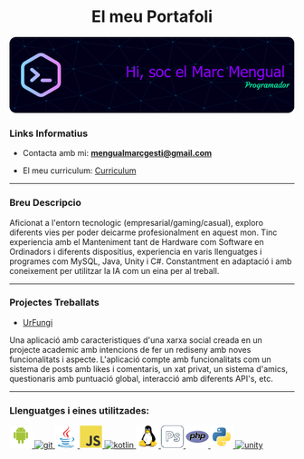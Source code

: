 <h1 align="center">El meu Portafoli</h1>
<img src="github-header-image.png">

<h3>Links Informatius</h3>

- Contacta amb mi: **mengualmarcgesti@gmail.com**

- El meu curriculum: [Curriculum](https://drive.google.com/file/d/111Nczc5e30WKnYYpaSxkHhRvqYKKU3Or/view?usp=drive_link)

<hr>

<h3>Breu Descripcio</h3>

Aficionat a l'entorn tecnologic (empresarial/gaming/casual), exploro diferents vies per poder deicarme profesionalment en aquest mon. Tinc experiencia amb el Manteniment tant de Hardware com Software en Ordinadors i diferents dispositius, experiencia en varis llenguatges i programes com MySQL, Java, Unity i C#. Constantment en adaptació i amb coneixement per utilitzar la IA com un eina per al treball.

<hr>

<h3>Projectes Treballats</h3>

- [UrFungi](https://github.com/Voldwyce/Urfungi)

Una aplicació amb caracteristiques d'una xarxa social creada en un projecte academic amb intencions de fer un rediseny amb noves funcionalitats i aspecte. L'aplicació compte amb funcionalitats com un sistema de posts amb likes i comentaris, un xat privat, un sistema d'amics, questionaris amb puntuació global, interacció amb diferents API's, etc.

<hr>

<h3 align="left">Llenguatges i eines utilitzades:</h3>
<p align="left"> <a href="https://developer.android.com" target="_blank" rel="noreferrer"> <img src="https://raw.githubusercontent.com/devicons/devicon/master/icons/android/android-original-wordmark.svg" alt="android" width="40" height="40"/> </a> <a href="https://git-scm.com/" target="_blank" rel="noreferrer"> <img src="https://www.vectorlogo.zone/logos/git-scm/git-scm-icon.svg" alt="git" width="40" height="40"/> </a> <a href="https://www.java.com" target="_blank" rel="noreferrer"> <img src="https://raw.githubusercontent.com/devicons/devicon/master/icons/java/java-original.svg" alt="java" width="40" height="40"/> </a> <a href="https://developer.mozilla.org/en-US/docs/Web/JavaScript" target="_blank" rel="noreferrer"> <img src="https://raw.githubusercontent.com/devicons/devicon/master/icons/javascript/javascript-original.svg" alt="javascript" width="40" height="40"/> </a> <a href="https://kotlinlang.org" target="_blank" rel="noreferrer"> <img src="https://www.vectorlogo.zone/logos/kotlinlang/kotlinlang-icon.svg" alt="kotlin" width="40" height="40"/> </a> <a href="https://www.linux.org/" target="_blank" rel="noreferrer"> <img src="https://raw.githubusercontent.com/devicons/devicon/master/icons/linux/linux-original.svg" alt="linux" width="40" height="40"/> </a> <a href="https://www.photoshop.com/en" target="_blank" rel="noreferrer"> <img src="https://raw.githubusercontent.com/devicons/devicon/master/icons/photoshop/photoshop-line.svg" alt="photoshop" width="40" height="40"/> </a> <a href="https://www.php.net" target="_blank" rel="noreferrer"> <img src="https://raw.githubusercontent.com/devicons/devicon/master/icons/php/php-original.svg" alt="php" width="40" height="40"/> </a> <a href="https://www.python.org" target="_blank" rel="noreferrer"> <img src="https://raw.githubusercontent.com/devicons/devicon/master/icons/python/python-original.svg" alt="python" width="40" height="40"/> </a> <a href="https://unity.com/" target="_blank" rel="noreferrer"> <img src="https://www.vectorlogo.zone/logos/unity3d/unity3d-icon.svg" alt="unity" width="40" height="40"/> </a> </p>
